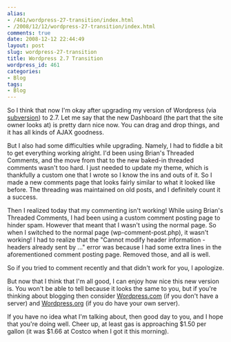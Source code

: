 ```yaml
---
alias:
- /461/wordpress-27-transition/index.html
- /2008/12/12/wordpress-27-transition/index.html
comments: true
date: 2008-12-12 22:44:49
layout: post
slug: wordpress-27-transition
title: Wordpress 2.7 Transition
wordpress_id: 461
categories:
- Blog
tags:
- Blog
---
```


So I think that now I'm okay after upgrading my version of Wordpress (via [subversion](http://subversion.tigris.org/)) to 2.7.  Let me say that the new Dashboard (the part that the site owner looks at) is pretty darn nice now.  You can drag and drop things, and it has all kinds of AJAX goodness.

But I also had some difficulties while upgrading.  Namely, I had to fiddle a bit to get everything working alright.  I'd been using Brian's Threaded Comments, and the move from that to the new baked-in threaded comments wasn't too hard.  I just needed to update my theme, which is thankfully a custom one that I wrote so I know the ins and outs of it.  So I made a new comments page that looks fairly similar to what it looked like before.  The threading was maintained on old posts, and I definitely count it a success.

Then I realized today that my commenting isn't working!  While using Brian's Threaded Comments, I had been using a custom comment posting page to hinder spam.  However that meant that I wasn't using the normal page.  So when I switched to the normal page (wp-comment-post.php), it wasn't working!  I had to realize that the "Cannot modify header information - headers already sent by ..." error was because I had some extra lines in the aforementioned comment posting page.  Removed those, and all is well.

So if you tried to comment recently and that didn't work for you, I apologize.

But now that I think that I'm all good, I can enjoy how nice this new version is.  You won't be able to tell because it looks the same to you, but if you're thinking about blogging then consider [Wordpress.com](http://wordpress.com/) (if you don't have a server) and [Wordpress.org](http://wordpress.org/) (if you do have your own server).

If you have no idea what I'm talking about, then good day to you, and I hope that you're doing well.  Cheer up, at least gas is approaching $1.50 per gallon (it was $1.66 at Costco when I got it this morning).
